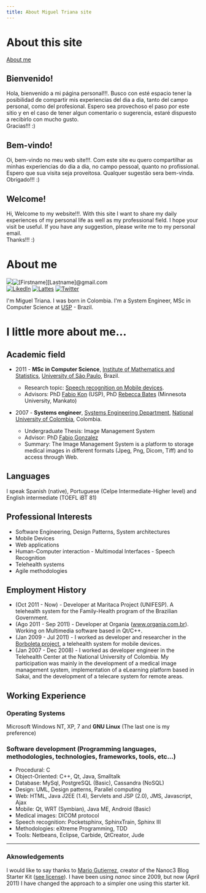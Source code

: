 ```yaml
---
title: About Miguel Triana site
---
```


# About this site
<a href='#aboutme'>About me</a>

## Bienvenido!
Hola, bienvenido a mi p&aacute;gina personal!!!. Busco con est&eacute; espacio tener la posibilidad de compartir mis experiencias del dia a dia, tanto del campo personal, como del profesional. Espero sea provechoso el paso por este sitio y en el caso de tener algun comentario o sugerencia, estar&eacute; dispuesto a recibirlo con mucho gusto.<br>Gracias!!! :)

## Bem-vindo!
Oi, bem-vindo no meu web site!!!. Com este site eu quero compartilhar as minhas experiencias do dia a dia, no campo pessoal, quanto no profissional. Espero que sua visita seja proveitosa. Qualquer sugestão sera bem-vinda. <br>Obrigado!!! :)

## Welcome!
Hi, Welcome to my website!!!. With this site I want to share my daily experiences of my personal life as well as my professional field. I hope your visit be useful. If you have any suggestion, please write me to my personal email.<br>Thanks!!! :)

# <a name='aboutme'>About me</a>
<img src="/assets/me/perfil1.jpg" class="border" /><img src='/assets/me/elcorreo.jpg' alt='[Firstname][Lastname]@gmail.com' /><br/>
<a href="http://br.linkedin.com/in/emigueltg" target="_blank" title="LinkedIn"><img src="/assets/images/linkedin.gif" alt="LikedIn"/></a>
<a href="http://lattes.cnpq.br/8600783187687973" target="_blank" title="Lattes"><img src="/assets/images/lattes.gif" alt="Lattes"/></a>
<a href="http://twitter.com/edmigueltg" target="_blank" title="Twitter"><img src="/assets/images/twitter.gif" alt="Twitter"/></a>

I'm Miguel Triana. I was born in Colombia. I'm a System Engineer, MSc in Computer Science at <a href='www.usp.br' target='_blank'>USP</a> - Brazil.

# I little more about me...
## Academic field
* 2011 - __MSc in Computer Science__, <a href='www.ime.usp.br' target='_blank'>Institute of Mathematics and Statistics</a>, <a href='www.usp.br' target='_blank'>University of São Paulo</a>, Brazil.
   * Research topic: [Speech recognition on Mobile devices](projects/sr/index.html).
   * Advisors: PhD <a href='http://www.ime.usp.br/~kon/' target='_blank'>Fabio Kon</a> (USP), PhD <a href='http://bates.cs.mnsu.edu' target='_blnak'>Rebecca Bates</a> (Minnesota University, Mankato)

* 2007 - __Systems engineer__, <a href='http://dis.unal.edu.co' target='_blank'>Systems Engineering Department</a>, <a href='www.unal.edu.co' target='_blank'>National University of Colombia</a>, Colombia.
   * Undergraduate Thesis: Image Management System
   * Advisor: PhD <a href='http://dis.unal.edu.co/~fgonza' target='_blank'>Fabio Gonzalez</a>
   * Summary: The Image Management System is a platform to storage medical images in different formats (Jpeg, Png, Dicom, Tiff) and to access through Web.

## Languages
I speak Spanish (native), Portuguese (Celpe Intermediate-Higher level) and English intermediate (TOEFL iBT 81)

## Professional Interests
* Software Engineering, Design Patterns, System architectures
* Mobile Devices
* Web applications
* Human-Computer interaction - Multimodal Interfaces - Speech Recognition
* Telehealth systems
* Agile methodologies

## Employment History
* (Oct 2011 - Now) - Developer at Maritaca Project (UNIFESP). A telehealth system for the Family-Health program of the Brazilian Government.
* (Ago 2011 - Sep 2011) - Developer at Organia (www.organia.com.br). Working on Multimedia software based in Qt/C++.
* (Jan 2009 - Jul 2011) - I worked as developer and researcher  in the <a href='http://ccsl.ime.usp.br/borboleta' target='_blank'>Borboleta project</a>, a telehealth system for mobile devices. 
* (Jan 2007 - Dec 2008) - I worked as developer engineer in the Telehealth Center at the National University of Colombia. My participation was mainly in the development of a medical image management system, implementation of a eLearning platform based in Sakai, and the development of a telecare system for remote areas.

## Working Experience
### Operating Systems
Microsoft Windows NT, XP, 7 and __GNU Linux__ (The last one is my preference)
### Software development (Programming languages, methodologies, technologies, frameworks, tools, etc...)
* Procedural: C
* Object-Oriented: C++, Qt, Java, Smalltalk
* Database: MySql, PostgreSQL (Basic), Cassandra (NoSQL)
* Design: UML, Design patterns, Parallel computing
* Web: HTML, Java J2EE (1.4), Servlets and JSP (2.0), JMS, Javascript, Ajax
* Mobile: Qt, WRT (Symbian), Java ME, Android (Basic)
* Medical images: DICOM protocol
* Speech recognition: Pocketsphinx, SphinxTrain, Sphinx III
* Methodologies: eXtreme Programming, TDD
* Tools: Netbeans, Eclipse, Carbide, QtCreator, Jude


------
### Aknowledgements
I would like to say thanks to [Mario Gutierrez](http://mgutz.com), creator of the Nanoc3 Blog Starter Kit ([see license](/license.html)). I have been using *nanoc* since 2009, but now (April 2011) I have changed the approach to a simpler one using this starter kit. 

